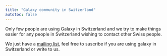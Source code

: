 ```yaml
---
title: "Galaxy community in Switzerland"
autotoc: false
---
```


Only few people are using Galaxy in Switzerland and we try to make things easier for any people in Switzerland wishing to contact other Swiss people.

We just have a [mailing list](https://lists.galaxyproject.org/lists/galaxy-switzerland@lists.galaxyproject.org), feel free to suscribe if you are using galaxy in Switzerland or write to us.
